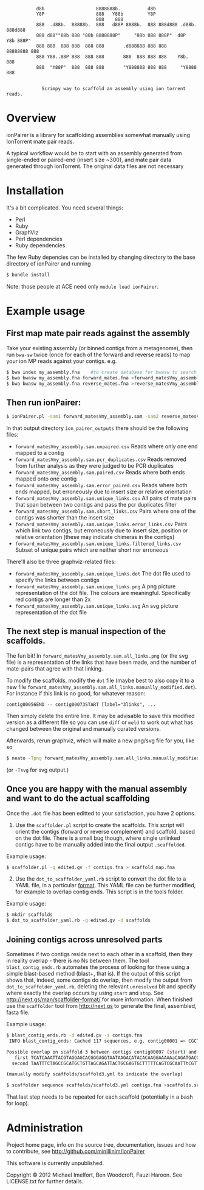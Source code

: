           
               d8b                   8888888b.          d8b                         
               Y8P                   888   Y88b         Y8P                         
                                     888    888                                     
               888  .d88b.  88888b.  888   d88P 8888b.  888 888d888 .d88b.  888d888      
               888 d88""88b 888 "88b 8888888P"     "88b 888 888P"  d8P  Y8b 888P"   
               888 888  888 888  888 888       .d888888 888 888    88888888 888     
               888 Y88..88P 888  888 888       888  888 888 888    Y8b.     888     
               888  "Y88P"  888  888 888       "Y888888 888 888     "Y8888  888     
                                                                                                        
           
                 Scrimpy way to scaffold an assembly using ion torrent reads.

# Overview

ionPairer is a library for scaffolding assemblies somewhat manually using IonTorrent mate pair reads.

A typical workflow would be to start with an assembly generated from single-ended or paired-end (insert size ~300),
and mate pair data generated through ionTorrent. The original data files are not necessary

# Installation

It's a bit complicated. You need several things:

* Perl
* Ruby
* GraphViz
* Perl dependencies
* Ruby dependencies

The few Ruby depencies can be installed by changing directory to the base directory
of ionPairer and running

```sh
$ bundle install
```
    
Note: those people at ACE need only ```module load ionPairer```. 

# Example usage

## First map mate pair reads against the assembly

Take your existing assembly (or binned contigs from a metagenome), then
run ```bwa-sw``` twice (once for each of the forward and reverse reads) to map your
ion MP reads against your contigs. e.g.

```sh
$ bwa index my_assembly.fna    #to create database for bwasw to search against
$ bwa bwasw my_assembly.fna forward_mates.fna >forward_matesVmy_assembly.sam
$ bwa bwasw my_assembly.fna reverse_mates.fna >reverse_matesVmy_assembly.sam
```

## Then run ionPairer:
```sh
$ ionPairer.pl -sam1 forward_matesVmy_assembly.sam -sam2 reverse_matesVmy_assembly.sam -w ion_pairer_outputs
```

In that output directory ```ion_pairer_outputs``` there should be the following files:

* ```forward_matesVmy_assembly.sam.unpaired.csv``` Reads where only one end mapped to a contig
* ```forward_matesVmy_assembly.sam.pcr_duplicates.csv``` Reads removed from further analysis as they were judged to be PCR duplicates
* ```forward_matesVmy_assembly.sam.paired.csv``` Reads where both ends mapped onto one contig
* ```forward_matesVmy_assembly.sam.error_paired.csv``` Reads where both ends mapped, but erroneously due to insert size or relative orientation
* ```forward_matesVmy_assembly.sam.unique_links.csv``` All pairs of mate pairs that span between two contigs and pass the pcr duplicates filter  
* ```forward_matesVmy_assembly.sam.short_links.csv``` Pairs where one of the contigs was shorter than the insert size
* ```forward_matesVmy_assembly.sam.unique_links.error_links.csv``` Pairs which link two contigs, but erroneously due to insert size, position or relative orientation (these may indicate chimeras in the contigs)
* ```forward_matesVmy_assembly.sam.unique_links.filtered_links.csv``` Subset of unique pairs which are neither short nor erroneous

There'll also be three graphviz-related files:

* ```forward_matesVmy_assembly.sam.unique_links.dot``` The dot file used to specify the links between contigs
* ```forward_matesVmy_assembly.sam.unique_links.png``` A png picture representation of the dot file. The colours are meaningful. Specifically red contigs are longer than 2x 
* ```forward_matesVmy_assembly.sam.unique_links.svg``` An svg picture representation of the dot file

## The next step is manual inspection of the scaffolds. 
The fun bit! In 
```forward_matesVmy_assembly.sam.all_links.png``` (or the svg file)
is a representation of the links that have been made, and the number of mate-pairs that 
agree with that linking.

To modify the scaffolds, modify the ```dot``` file (maybe best to also copy it to a new file ```forward_matesVmy_assembly.sam.all_links.manually_modified.dot```). For instance if this link is no good, for whatever reason:

```
contig00056END -- contig00073START [label="3links", ...
```
Then simply delete the entire line. It may be advisable to save this modified version as a different file so you can use ```diff``` or ```meld``` to work out what has changed between the original and manually curated versions.

Afterwards, rerun graphviz, which will make a new png/svg file for you, like so
```sh
$ neato -Tpng forward_matesVmy_assembly.sam.all_links.manually_modified.dot >forward_matesVmy_assembly.sam.all_links.manually_modified.png
```
(or ```-Tsvg``` for svg output.)

## Once you are happy with the manual assembly and want to do the actual scaffolding
Once the ```.dot``` file has been editted to your satisfaction, you have 2 options.

1. Use the ```scaffolder.pl``` script to create the scaffolds. This script will orient the contigs (forward or reverse complement) and scaffold, based on the dot file. There is a small bug though, where single unlinked contigs have to be manually added into the final output ```.scaffolded```.

Example usage:
```sh
$ scaffolder.pl -g edited.gv -f contigs.fna > scaffold_map.fna
```

2. Use the ```dot_to_scaffolder_yaml.rb``` script to convert the dot file to a YAML file, in a particular [format](http://next.gs). This YAML file can be further modified, for example to overlap contig ends. This script is in the tools folder.

Example usage:
```sh
$ mkdir scaffolds
$ dot_to_scaffolder_yaml.rb -g edited.gv -d scaffolds
```

## Joining contigs across unresolved parts
Sometimes if two contigs reside next to each other in a scaffold, then they in reality overlap - there is no Ns between them. The tool ```blast_contig_ends.rb``` automates the process of looking for these using a simple blast-based method (blast+, that is). If the output of this script shows that, indeed, some contigs do overlap, then modify the output from ```dot_to_scaffolder_yaml.rb```, deleting the relevant ```unresolved``` bit and specify where exactly the overlap occurs by using ```start``` and ```stop```. See http://next.gs/man/scaffolder-format/ for more information. When finished use the ```scaffolder``` tool from http://next.gs to generate the final, assembled, fasta file.

Example usage:
```sh
$ blast_contig_ends.rb -d edited.gv -s contigs.fna
 INFO blast_contig_ends: Cached 117 sequences, e.g. contig00001 => CGCTTGGCCT...

Possible overlap on scaffold 3 between contigs contig00097 (start) and contig00035 (start), %ID 92.96, Length 199, 1-199 vs 199-2
   first TCATCAAATTACGTAGGAGCACGGGAGGTAATAAGACATACACAAGGAAAAAaCAGATGACGAAGGAGAAACACGCTGCGCTATTATAGTTCGGGCCTACCCGAGAATTGTGGAGGGCTCTCTACTCACTTAAGTGAAAACGAAATTGCGACTGAAAAAGCACTCCCAGTAATCTGCTAACAGCATACGGCTAGAAATTG
  second TAATTTCTAGCCGCATGCTGTTAGCAGATTACTGCGAGTGCTTTTTCAGTCGCAATTtCGTTTTCACTTAAGTGAGTAGAGGGCCTGTCACAGTTCTCGGGTAGGCCCGAGCTATAATAGCGCAGCGTGTTTCTCCTTCGTCATCTGTTTTTTCCTTGTGTATGCCTTATTACCTTCCGTGCGCTACTCAATTTGATGAT

(manually modify scaffolds/scaffold3.yml to indicate the overlap)

$ scaffolder sequence scaffolds/scaffold3.yml contigs.fna >scaffolds.scaffold3.fna
```
That last step needs to be repeated for each scaffold (potentially in a bash for loop).

# Administration

Project home page, info on the source tree, documentation, issues and how to contribute, see http://github.com/minillinim/ionPairer

This software is currently unpublished.

Copyright © 2012 Michael Imelfort, Ben Woodcroft, Fauzi Haroon. See LICENSE.txt for further details.
